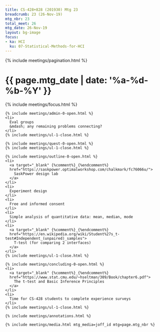 ```yaml
---
title: CS-428+828 (201930) Mtg 23
breadcrumb: 23 (26-Nov-19)
mtg_nbr: 23
total_meet: 26
mtg_date: 26-Nov-19
layout: bg-image
focus:
- ka: HCI
  ku: 07-Statistical-Methods-for-HCI
---
```


{% include meetings/pagination.html %}
<div class="card">
  <h1 class="text-center card-header lightcthru">
    {{ page.mtg_date | date: '%a-%d-%b-%Y' }}
  </h1>
  <div class="card-body">
    {% include meetings/focus.html %}

    {% include meetings/admin-0-open.html %}
    <li>
      Eval groups
      &mdash; any remaining problems connecting?
    </li>
    {% include meetings/ul-1-close.html %}

    {% include meetings/quest-0-open.html %}
    {% include meetings/ul-1-close.html %}

    {% include meetings/outline-0-open.html %}
    <li>
      <a target="_blank" {%comment%}_{%endcomment%}
      href="https://saskpower.optimalworkshop.com/chalkmark/fc76066u/">
        SaskPower design lab
      </a>
    </li>
    <li>
      Experiment design
    </li>
    <li>
      Free and informed consent
    </li>
    <li>
      Simple analysis of quantitative data: mean, median, mode
    </li>
    <li>
      <a target="_blank" {%comment%}_{%endcomment%}
      href="https://en.wikipedia.org/wiki/Student%27s_t-test#Independent_(unpaired)_samples">
        T-test (for comparing 2 interfaces)
      </a>
    </li>
    {% include meetings/ul-1-close.html %}

    {% include meetings/concluding-0-open.html %}
    <li>
      <a target="_blank" {%comment%}_{%endcomment%}
      href="https://www.stat.cmu.edu/~hseltman/309/Book/chapter6.pdf">
        The t-test and Basic Inference Principles
      </a>
    </li>
    <li>
      Time for CS-428 students to complete experience surveys
    </li>
    {% include meetings/ul-1-close.html %}

    {% include meetings/annotations.html %}

    {% include meetings/media.html mtg_media=joff_id mtg=page.mtg_nbr %}
